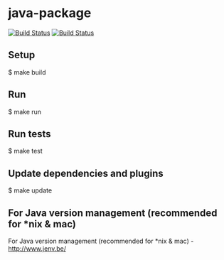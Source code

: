 # java-package

[![Build Status](https://jitpack.io/v/Vyacheslav-Lapin/java-package.svg)](https://jitpack.io/#Vyacheslav-Lapin/java-package)
[![Build Status](https://travis-ci.org/Vyacheslav-Lapin/java-package.svg?branch=master)](https://travis-ci.org/Vyacheslav-Lapin/java-package.svg?branch=master)

## Setup
$ make build

## Run
$ make run

## Run tests
$ make test

## Update dependencies and plugins
$ make update

## For Java version management (recommended for *nix & mac)
For Java version management (recommended for *nix & mac) - http://www.jenv.be/